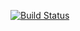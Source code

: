 [![Build Status](https://app.travis-ci.com/Blungehroot/crudapp.svg?branch=main)](https://app.travis-ci.com/Blungehroot/crudapp)